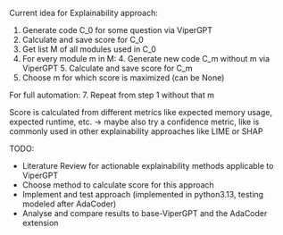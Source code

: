 Current idea for Explainability approach:
1. Generate code C_0 for some question via ViperGPT
2. Calculate and save score for C_0
2. Get list M of all modules used in C_0
3. For every module m in M:
	4. Generate new code C_m without m via ViperGPT 
	5. Calculate and save score for C_m
6. Choose m for which score is maximized (can be None)

For full automation:
7. Repeat from step 1 without that m

Score is calculated from different metrics like expected memory usage, expected runtime, etc.
-> maybe also try a confidence metric, like is commonly used in other explainability approaches like LIME or SHAP


TODO:
- Literature Review for actionable explainability methods applicable to ViperGPT
- Choose method to calculate score for this approach
- Implement and test approach (implemented in python3.13, testing modeled after AdaCoder)
- Analyse and compare results to base-ViperGPT and the AdaCoder extension
